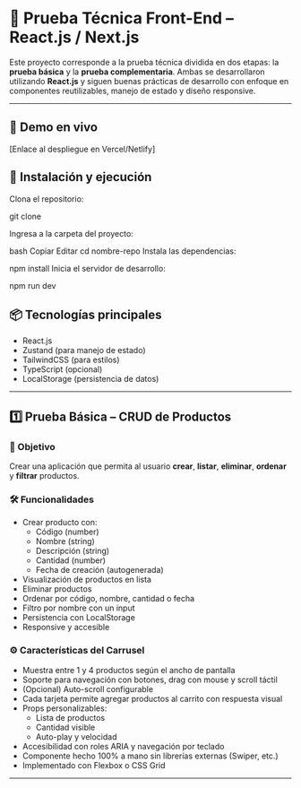 # 🧪 Prueba Técnica Front-End – React.js / Next.js

Este proyecto corresponde a la prueba técnica dividida en dos etapas: la **prueba básica** y la **prueba complementaria**. Ambas se desarrollaron utilizando **React.js** y siguen buenas prácticas de desarrollo con enfoque en componentes reutilizables, manejo de estado y diseño responsive.

---

## 🚀 Demo en vivo
[Enlace al despliegue en Vercel/Netlify] <!-- (opcional, agrega si lo tienes) -->


## 🧾 Instalación y ejecución

 Clona el repositorio:


git clone 

Ingresa a la carpeta del proyecto:

bash
Copiar
Editar
cd nombre-repo
Instala las dependencias:


npm install
Inicia el servidor de desarrollo:


npm run dev




## 📦 Tecnologías principales

- React.js
- Zustand (para manejo de estado)
- TailwindCSS (para estilos)
- TypeScript (opcional)
- LocalStorage (persistencia de datos)

---

## 1️⃣ Prueba Básica – CRUD de Productos

### 🎯 Objetivo

Crear una aplicación que permita al usuario **crear**, **listar**, **eliminar**, **ordenar** y **filtrar** productos.

### 🛠 Funcionalidades

- Crear producto con:
  - Código (number)
  - Nombre (string)
  - Descripción (string)
  - Cantidad (number)
  - Fecha de creación (autogenerada)
- Visualización de productos en lista
- Eliminar productos
- Ordenar por código, nombre, cantidad o fecha
- Filtro por nombre con un input
- Persistencia con LocalStorage
- Responsive y accesible





### ⚙️ Características del Carrusel

- Muestra entre 1 y 4 productos según el ancho de pantalla
- Soporte para navegación con botones, drag con mouse y scroll táctil
- (Opcional) Auto-scroll configurable
- Cada tarjeta permite agregar productos al carrito con respuesta visual
- Props personalizables:
  - Lista de productos
  - Cantidad visible
  - Auto-play y velocidad
- Accesibilidad con roles ARIA y navegación por teclado
- Componente hecho 100% a mano sin librerías externas (Swiper, etc.)
- Implementado con Flexbox o CSS Grid

---



